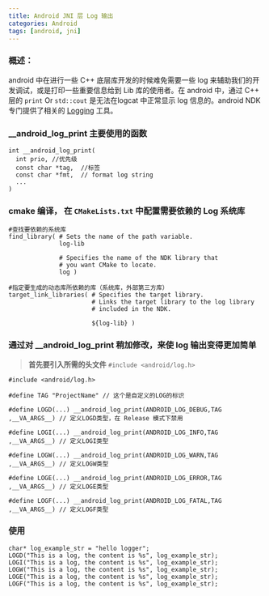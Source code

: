 ```yaml
---
title: Android JNI 层 Log 输出
categories: Android
tags: [android, jni]
---
```


### 概述：

android 中在进行一些 C++ 底层库开发的时候难免需要一些 log 来辅助我们的开发调试，或是打印一些重要信息给到 Lib 库的使用者。在 android 中，通过 C++ 层的 `print`  Or `std::cout` 是无法在logcat 中正常显示 log 信息的。android NDK 专门提供了相关的 [Logging](https://developer.android.com/ndk/reference/group/logging) 工具。



### __android_log_print 主要使用的函数

```
int __android_log_print(
  int prio,	//优先级
  const char *tag,	//标签
  const char *fmt,  // format log string
  ...
)
```



### cmake 编译， 在 `CMakeLists.txt` 中配置需要依赖的 Log 系统库

```
#查找要依赖的系统库
find_library( # Sets the name of the path variable.
              log-lib

              # Specifies the name of the NDK library that
              # you want CMake to locate.
              log )

#指定要生成的动态库所依赖的库（系统库，外部第三方库）
target_link_libraries( # Specifies the target library.
                       # Links the target library to the log library
                       # included in the NDK.
                       
                       ${log-lib} )
```



### 通过对 __android_log_print 稍加修改，来使 log 输出变得更加简单

> **首先要引入所需的头文件** `#include <android/log.h>`

```
#include <android/log.h>

#define TAG "ProjectName" // 这个是自定义的LOG的标识   

#define LOGD(...) __android_log_print(ANDROID_LOG_DEBUG,TAG ,__VA_ARGS__) // 定义LOGD类型，在 Release 模式下禁用   

#define LOGI(...) __android_log_print(ANDROID_LOG_INFO,TAG ,__VA_ARGS__) // 定义LOGI类型   

#define LOGW(...) __android_log_print(ANDROID_LOG_WARN,TAG ,__VA_ARGS__) // 定义LOGW类型   

#define LOGE(...) __android_log_print(ANDROID_LOG_ERROR,TAG ,__VA_ARGS__) // 定义LOGE类型   

#define LOGF(...) __android_log_print(ANDROID_LOG_FATAL,TAG ,__VA_ARGS__) // 定义LOGF类型 
```



### 使用

```
char* log_example_str = "hello logger";
LOGD("This is a log, the content is %s", log_example_str);
LOGI("This is a log, the content is %s", log_example_str);
LOGW("This is a log, the content is %s", log_example_str);
LOGE("This is a log, the content is %s", log_example_str);
LOGF("This is a log, the content is %s", log_example_str);
```

